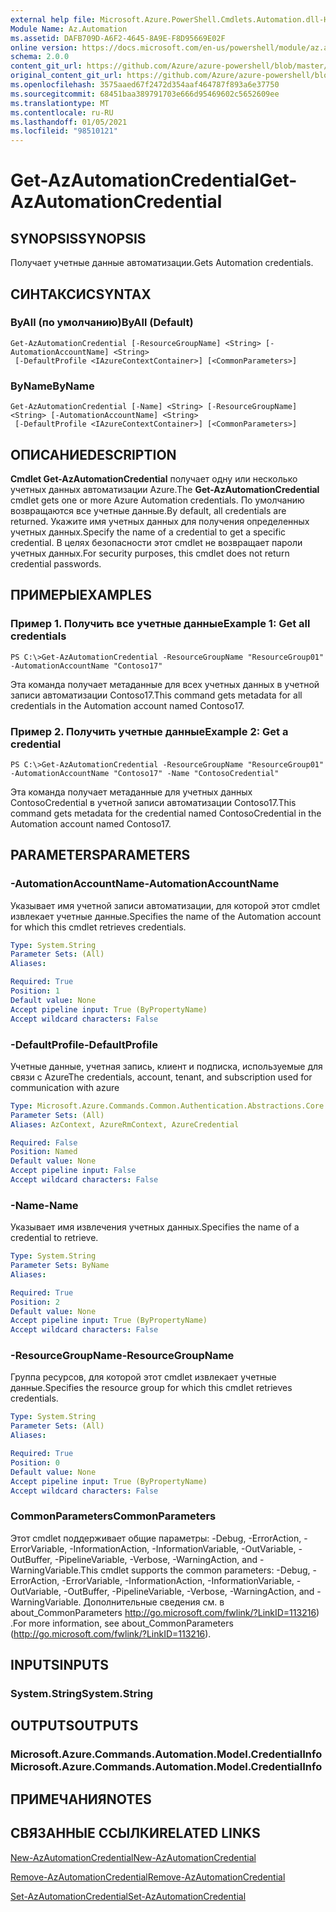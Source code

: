 ```yaml
---
external help file: Microsoft.Azure.PowerShell.Cmdlets.Automation.dll-Help.xml
Module Name: Az.Automation
ms.assetid: DAFB709D-A6F2-4645-8A9E-F8D95669E02F
online version: https://docs.microsoft.com/en-us/powershell/module/az.automation/get-azautomationcredential
schema: 2.0.0
content_git_url: https://github.com/Azure/azure-powershell/blob/master/src/Automation/Automation/help/Get-AzAutomationCredential.md
original_content_git_url: https://github.com/Azure/azure-powershell/blob/master/src/Automation/Automation/help/Get-AzAutomationCredential.md
ms.openlocfilehash: 3575aaed67f2472d354aaf464787f893a6e37750
ms.sourcegitcommit: 68451baa389791703e666d95469602c5652609ee
ms.translationtype: MT
ms.contentlocale: ru-RU
ms.lasthandoff: 01/05/2021
ms.locfileid: "98510121"
---
```

# <span data-ttu-id="825d1-101">Get-AzAutomationCredential</span><span class="sxs-lookup"><span data-stu-id="825d1-101">Get-AzAutomationCredential</span></span>

## <span data-ttu-id="825d1-102">SYNOPSIS</span><span class="sxs-lookup"><span data-stu-id="825d1-102">SYNOPSIS</span></span>
<span data-ttu-id="825d1-103">Получает учетные данные автоматизации.</span><span class="sxs-lookup"><span data-stu-id="825d1-103">Gets Automation credentials.</span></span>

## <span data-ttu-id="825d1-104">СИНТАКСИС</span><span class="sxs-lookup"><span data-stu-id="825d1-104">SYNTAX</span></span>

### <span data-ttu-id="825d1-105">ByAll (по умолчанию)</span><span class="sxs-lookup"><span data-stu-id="825d1-105">ByAll (Default)</span></span>
```
Get-AzAutomationCredential [-ResourceGroupName] <String> [-AutomationAccountName] <String>
 [-DefaultProfile <IAzureContextContainer>] [<CommonParameters>]
```

### <span data-ttu-id="825d1-106">ByName</span><span class="sxs-lookup"><span data-stu-id="825d1-106">ByName</span></span>
```
Get-AzAutomationCredential [-Name] <String> [-ResourceGroupName] <String> [-AutomationAccountName] <String>
 [-DefaultProfile <IAzureContextContainer>] [<CommonParameters>]
```

## <span data-ttu-id="825d1-107">ОПИСАНИЕ</span><span class="sxs-lookup"><span data-stu-id="825d1-107">DESCRIPTION</span></span>
<span data-ttu-id="825d1-108">**Cmdlet Get-AzAutomationCredential** получает одну или несколько учетных данных автоматизации Azure.</span><span class="sxs-lookup"><span data-stu-id="825d1-108">The **Get-AzAutomationCredential** cmdlet gets one or more Azure Automation credentials.</span></span>
<span data-ttu-id="825d1-109">По умолчанию возвращаются все учетные данные.</span><span class="sxs-lookup"><span data-stu-id="825d1-109">By default, all credentials are returned.</span></span>
<span data-ttu-id="825d1-110">Укажите имя учетных данных для получения определенных учетных данных.</span><span class="sxs-lookup"><span data-stu-id="825d1-110">Specify the name of a credential to get a specific credential.</span></span>
<span data-ttu-id="825d1-111">В целях безопасности этот cmdlet не возвращает пароли учетных данных.</span><span class="sxs-lookup"><span data-stu-id="825d1-111">For security purposes, this cmdlet does not return credential passwords.</span></span>

## <span data-ttu-id="825d1-112">ПРИМЕРЫ</span><span class="sxs-lookup"><span data-stu-id="825d1-112">EXAMPLES</span></span>

### <span data-ttu-id="825d1-113">Пример 1. Получить все учетные данные</span><span class="sxs-lookup"><span data-stu-id="825d1-113">Example 1: Get all credentials</span></span>
```
PS C:\>Get-AzAutomationCredential -ResourceGroupName "ResourceGroup01" -AutomationAccountName "Contoso17"
```

<span data-ttu-id="825d1-114">Эта команда получает метаданные для всех учетных данных в учетной записи автоматизации Contoso17.</span><span class="sxs-lookup"><span data-stu-id="825d1-114">This command gets metadata for all credentials in the Automation account named Contoso17.</span></span>

### <span data-ttu-id="825d1-115">Пример 2. Получить учетные данные</span><span class="sxs-lookup"><span data-stu-id="825d1-115">Example 2: Get a credential</span></span>
```
PS C:\>Get-AzAutomationCredential -ResourceGroupName "ResourceGroup01" -AutomationAccountName "Contoso17" -Name "ContosoCredential"
```

<span data-ttu-id="825d1-116">Эта команда получает метаданные для учетных данных ContosoCredential в учетной записи автоматизации Contoso17.</span><span class="sxs-lookup"><span data-stu-id="825d1-116">This command gets metadata for the credential named ContosoCredential in the Automation account named Contoso17.</span></span>

## <span data-ttu-id="825d1-117">PARAMETERS</span><span class="sxs-lookup"><span data-stu-id="825d1-117">PARAMETERS</span></span>

### <span data-ttu-id="825d1-118">-AutomationAccountName</span><span class="sxs-lookup"><span data-stu-id="825d1-118">-AutomationAccountName</span></span>
<span data-ttu-id="825d1-119">Указывает имя учетной записи автоматизации, для которой этот cmdlet извлекает учетные данные.</span><span class="sxs-lookup"><span data-stu-id="825d1-119">Specifies the name of the Automation account for which this cmdlet retrieves credentials.</span></span>

```yaml
Type: System.String
Parameter Sets: (All)
Aliases:

Required: True
Position: 1
Default value: None
Accept pipeline input: True (ByPropertyName)
Accept wildcard characters: False
```

### <span data-ttu-id="825d1-120">-DefaultProfile</span><span class="sxs-lookup"><span data-stu-id="825d1-120">-DefaultProfile</span></span>
<span data-ttu-id="825d1-121">Учетные данные, учетная запись, клиент и подписка, используемые для связи с Azure</span><span class="sxs-lookup"><span data-stu-id="825d1-121">The credentials, account, tenant, and subscription used for communication with azure</span></span>

```yaml
Type: Microsoft.Azure.Commands.Common.Authentication.Abstractions.Core.IAzureContextContainer
Parameter Sets: (All)
Aliases: AzContext, AzureRmContext, AzureCredential

Required: False
Position: Named
Default value: None
Accept pipeline input: False
Accept wildcard characters: False
```

### <span data-ttu-id="825d1-122">-Name</span><span class="sxs-lookup"><span data-stu-id="825d1-122">-Name</span></span>
<span data-ttu-id="825d1-123">Указывает имя извлечения учетных данных.</span><span class="sxs-lookup"><span data-stu-id="825d1-123">Specifies the name of a credential to retrieve.</span></span>

```yaml
Type: System.String
Parameter Sets: ByName
Aliases:

Required: True
Position: 2
Default value: None
Accept pipeline input: True (ByPropertyName)
Accept wildcard characters: False
```

### <span data-ttu-id="825d1-124">-ResourceGroupName</span><span class="sxs-lookup"><span data-stu-id="825d1-124">-ResourceGroupName</span></span>
<span data-ttu-id="825d1-125">Группа ресурсов, для которой этот cmdlet извлекает учетные данные.</span><span class="sxs-lookup"><span data-stu-id="825d1-125">Specifies the resource group for which this cmdlet retrieves credentials.</span></span>

```yaml
Type: System.String
Parameter Sets: (All)
Aliases:

Required: True
Position: 0
Default value: None
Accept pipeline input: True (ByPropertyName)
Accept wildcard characters: False
```

### <span data-ttu-id="825d1-126">CommonParameters</span><span class="sxs-lookup"><span data-stu-id="825d1-126">CommonParameters</span></span>
<span data-ttu-id="825d1-127">Этот cmdlet поддерживает общие параметры: -Debug, -ErrorAction, -ErrorVariable, -InformationAction, -InformationVariable, -OutVariable, -OutBuffer, -PipelineVariable, -Verbose, -WarningAction, and -WarningVariable.</span><span class="sxs-lookup"><span data-stu-id="825d1-127">This cmdlet supports the common parameters: -Debug, -ErrorAction, -ErrorVariable, -InformationAction, -InformationVariable, -OutVariable, -OutBuffer, -PipelineVariable, -Verbose, -WarningAction, and -WarningVariable.</span></span> <span data-ttu-id="825d1-128">Дополнительные сведения см. в about_CommonParameters http://go.microsoft.com/fwlink/?LinkID=113216) .</span><span class="sxs-lookup"><span data-stu-id="825d1-128">For more information, see about_CommonParameters (http://go.microsoft.com/fwlink/?LinkID=113216).</span></span>

## <span data-ttu-id="825d1-129">INPUTS</span><span class="sxs-lookup"><span data-stu-id="825d1-129">INPUTS</span></span>

### <span data-ttu-id="825d1-130">System.String</span><span class="sxs-lookup"><span data-stu-id="825d1-130">System.String</span></span>

## <span data-ttu-id="825d1-131">OUTPUTS</span><span class="sxs-lookup"><span data-stu-id="825d1-131">OUTPUTS</span></span>

### <span data-ttu-id="825d1-132">Microsoft.Azure.Commands.Automation.Model.CredentialInfo</span><span class="sxs-lookup"><span data-stu-id="825d1-132">Microsoft.Azure.Commands.Automation.Model.CredentialInfo</span></span>

## <span data-ttu-id="825d1-133">ПРИМЕЧАНИЯ</span><span class="sxs-lookup"><span data-stu-id="825d1-133">NOTES</span></span>

## <span data-ttu-id="825d1-134">СВЯЗАННЫЕ ССЫЛКИ</span><span class="sxs-lookup"><span data-stu-id="825d1-134">RELATED LINKS</span></span>

[<span data-ttu-id="825d1-135">New-AzAutomationCredential</span><span class="sxs-lookup"><span data-stu-id="825d1-135">New-AzAutomationCredential</span></span>](./New-AzAutomationCredential.md)

[<span data-ttu-id="825d1-136">Remove-AzAutomationCredential</span><span class="sxs-lookup"><span data-stu-id="825d1-136">Remove-AzAutomationCredential</span></span>](./Remove-AzAutomationCredential.md)

[<span data-ttu-id="825d1-137">Set-AzAutomationCredential</span><span class="sxs-lookup"><span data-stu-id="825d1-137">Set-AzAutomationCredential</span></span>](./Set-AzAutomationCredential.md)


